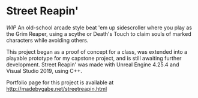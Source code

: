 # Street Reapin'
*WIP* An old-school arcade style beat 'em up sidescroller where you play as the Grim Reaper, using a scythe or Death's Touch to claim souls of marked characters while avoiding others.

This project began as a proof of concept for a class, was extended into a playable prototype for my capstone project, and is still awaiting further development.
Street Reapin' was made with Unreal Engine 4.25.4 and Visual Studio 2019, using C++.

Portfolio page for this project is available at http://madebygabe.net/streetreapin.html
